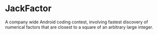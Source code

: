 JackFactor
==========

A company wide Android coding contest, involving fastest discovery of numerical factors that are closest to a square of an arbitrary large integer.
